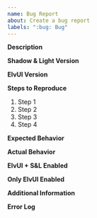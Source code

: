 ```yaml
---
name: Bug Report
about: Create a bug report
labels: ":bug: Bug"
---
```


**Description**
<!--- Please give a short description of the issue here -->


**Shadow & Light Version**
<!--- Provide the version number here (the actual number, do not say "latest") -->


**ElvUI Version**
<!--- Provide the version number here (the actual number, do not say "latest") -->


**Steps to Reproduce**
<!--- Provide all the steps necessary to reproduce the problem -->
1. Step 1
2. Step 2
3. Step 3
4. Step 4


**Expected Behavior**
<!--- Tell us what should happen -->


**Actual Behavior**
<!--- Tell us what happens instead -->

**ElvUI + S&L Enabled**
<!--- Please provide information about whether or not you can reproduce it -->
<!--- when ElvUI and Shadow & Light are the only addons enabled -->
<!--- Shortcut to do this is /slerror on-->

**Only ElvUI Enabled**
<!--- Please provide information about whether or not you can reproduce it -->
<!--- when ElvUI is the only addon enabled -->
<!--- Shortcut to do this is /luaerror on-->


**Additional Information**
<!--- Please provide any additional information here -->


**Error Log**
<!--- If you received an error then please post it in the empty space below, -->
<!--- so that the error is wrapped in the 3 backquotes (before and after) -->
```

```
